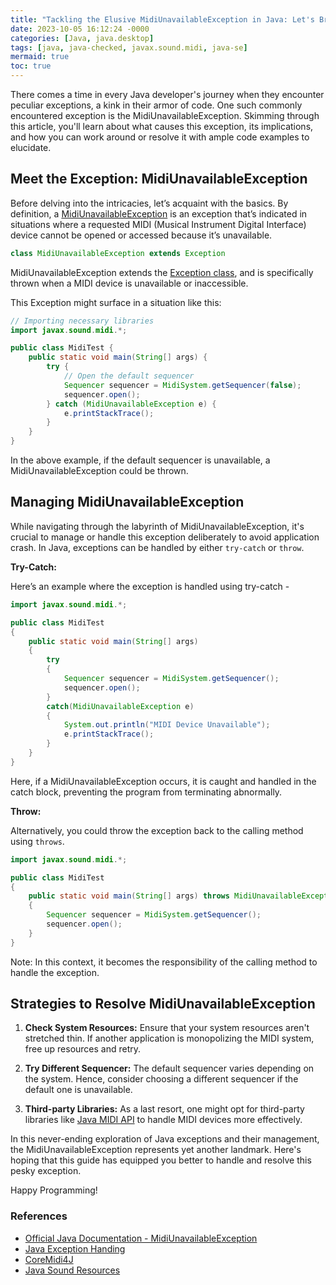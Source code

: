 ```yaml
---
title: "Tackling the Elusive MidiUnavailableException in Java: Let's Break it Down! "
date: 2023-10-05 16:12:24 -0000
categories: [Java, java.desktop]
tags: [java, java-checked, javax.sound.midi, java-se]
mermaid: true
toc: true
---
```


There comes a time in every Java developer's journey when they encounter peculiar exceptions, a kink in their armor of code. One such commonly encountered exception is the MidiUnavailableException. Skimming through this article, you'll learn about what causes this exception, its implications, and how you can work around or resolve it with ample code examples to elucidate.

## Meet the Exception: MidiUnavailableException 

Before delving into the intricacies, let’s acquaint with the basics. By definition, a [MidiUnavailableException](https://docs.oracle.com/javase/7/docs/api/javax/sound/midi/MidiUnavailableException.html) is an exception that’s indicated in situations where a requested MIDI (Musical Instrument Digital Interface) device cannot be opened or accessed because it’s unavailable.

```java
class MidiUnavailableException extends Exception
```
MidiUnavailableException extends the [Exception class](https://docs.oracle.com/javase/8/docs/api/java/lang/Exception.html), and is specifically thrown when a MIDI device is unavailable or inaccessible.

This Exception might surface in a situation like this:

```java
// Importing necessary libraries
import javax.sound.midi.*;

public class MidiTest {
    public static void main(String[] args) {
        try {
            // Open the default sequencer
            Sequencer sequencer = MidiSystem.getSequencer(false);
            sequencer.open();
        } catch (MidiUnavailableException e) {
            e.printStackTrace();
        }
    }
}
```
In the above example, if the default sequencer is unavailable, a MidiUnavailableException could be thrown. 

## Managing MidiUnavailableException

While navigating through the labyrinth of MidiUnavailableException, it's crucial to manage or handle this exception deliberately to avoid application crash. In Java, exceptions can be handled by either `try-catch` or `throw`.

**Try-Catch:** 

Here’s an example where the exception is handled using try-catch -

```java
import javax.sound.midi.*;

public class MidiTest 
{
    public static void main(String[] args) 
    {
        try 
        {
            Sequencer sequencer = MidiSystem.getSequencer();
            sequencer.open();
        } 
        catch(MidiUnavailableException e) 
        {
            System.out.println("MIDI Device Unavailable");
            e.printStackTrace();
        }
    }
}
```
Here, if a MidiUnavailableException occurs, it is caught and handled in the catch block, preventing the program from terminating abnormally.

**Throw:**

Alternatively, you could throw the exception back to the calling method using `throws`. 

```java
import javax.sound.midi.*;

public class MidiTest 
{
    public static void main(String[] args) throws MidiUnavailableException 
    {
        Sequencer sequencer = MidiSystem.getSequencer();
        sequencer.open();
    }
}
```
Note: In this context, it becomes the responsibility of the calling method to handle the exception.

## Strategies to Resolve MidiUnavailableException

1. **Check System Resources:** Ensure that your system resources aren't stretched thin. If another application is monopolizing the MIDI system, free up resources and retry.

2. **Try Different Sequencer:** The default sequencer varies depending on the system. Hence, consider choosing a different sequencer if the default one is unavailable. 

3. **Third-party Libraries:** As a last resort, one might opt for third-party libraries like [Java MIDI API](https://github.com/DerekCook/CoreMidi4J) to handle MIDI devices more effectively.

In this never-ending exploration of Java exceptions and their management, the MidiUnavailableException represents yet another landmark. Here's hoping that this guide has equipped you better to handle and resolve this pesky exception.

Happy Programming!

### References
- [Official Java Documentation - MidiUnavailableException](https://docs.oracle.com/javase/7/docs/api/javax/sound/midi/MidiUnavailableException.html)
- [Java Exception Handing](https://www.geeksforgeeks.org/exceptions-in-java/)
- [CoreMidi4J](https://github.com/DerekCook/CoreMidi4J)
- [Java Sound Resources](https://www.oracle.com/technical-resources/articles/java/audio.html)
